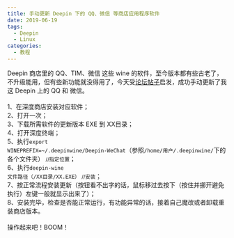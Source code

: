 ```yaml
---
title: 手动更新 Deepin 下的 QQ、微信 等商店应用程序软件
date: 2019-06-19
tags: 
  - Deepin
  - Linux
categories:
  - 教程
---
```

Deepin 商店里的 QQ、TIM、微信 这些 wine 的软件，至今版本都有些古老了，不升级能用，但有些新功能就没得用了，今天受<a href="https://bbs.deepin.org/forum.php?mod=viewthread&tid=166448" rel="nofollow noreferrer noopener" target="_blank">论坛帖子</a>启发，成功手动更新了我这 Deepin 上的 QQ 和 微信。<br><br>1、在深度商店安装对应软件；<br>2、打开一次；<br>3、下载所需软件的更新版本 EXE 到 XX目录；<br>4、打开深度终端；<br>5、执行<code>export  WINEPREFIX=~/.deepinwine/Deepin-WeChat</code>（参照<code>/home/用户/.deepinwine/</code>下的各个文件夹） <small>//指定位置</small>；<br>6、执行<code>deepin-wine 文件路径（/XX目录/XX.EXE）</code> <small>//安装</small>；<br>7、按正常流程安装更新（按钮看不出字的话，鼠标移过去按下（按住并挪开避免执行）左键一般就显示出来了）；<br>8、安装完毕，检查是否能正常运行，有功能异常的话，接着自己魔改或者卸载重装商店版本。<br><br>操作起来吧！BOOM！
